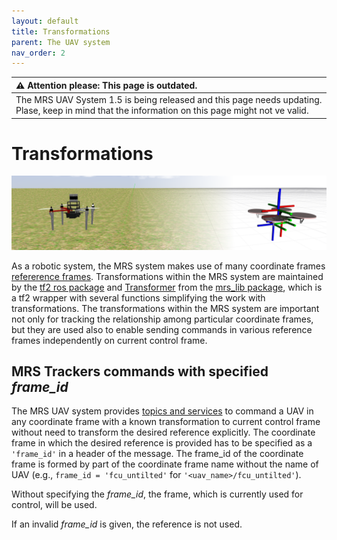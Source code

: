 ```yaml
---
layout: default
title: Transformations
parent: The UAV system
nav_order: 2
---
```


| :warning: **Attention please: This page is outdated.**                                                                                           |
| :---                                                                                                                                             |
| The MRS UAV System 1.5 is being released and this page needs updating. Plase, keep in mind that the information on this page might not ve valid. |

# Transformations

![](fig/transformations.png)

As a robotic system, the MRS system makes use of many coordinate frames [refererence frames](frames_of_reference.md).
Transformations within the MRS system are maintained by the [tf2 ros package](http://wiki.ros.org/tf2) and [Transformer](https://ctu-mrs.github.io/mrs_lib/classmrs__lib_1_1Transformer.html) from the [mrs_lib package](https://ctu-mrs.github.io/mrs_lib/), which is a tf2 wrapper with several functions simplifying the work with transformations.
The transformations within the MRS system are important not only for tracking the relationship among particular coordinate frames, but they are used also to enable sending commands in various reference frames independently on current control frame. 

## MRS Trackers commands with specified *frame_id*

The MRS UAV system provides [topics and services](https://ctu-mrs.github.io/docs/system/uav_ros_interface.html) to command a UAV in any coordinate frame with a known transformation to current control frame without need to transform the desired reference explicitly.
The coordinate frame in which the desired reference is provided has to be specified as a `'frame_id'` in a header of the message.
The frame_id of the coordinate frame is formed by part of the coordinate frame name without the name of UAV (e.g., `frame_id = 'fcu_untilted'` for `'<uav_name>/fcu_untilted'`).

Without specifying the *frame_id*, the frame, which is currently used for control, will be used.

If an invalid *frame_id* is given, the reference is not used. 
